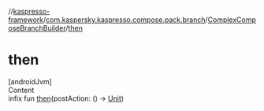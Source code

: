 //[kaspresso-framework](../../index.md)/[com.kaspersky.kaspresso.compose.pack.branch](../index.md)/[ComplexComposeBranchBuilder](index.md)/[then](then.md)



# then  
[androidJvm]  
Content  
infix fun [then](then.md)(postAction: () -> [Unit](https://kotlinlang.org/api/latest/jvm/stdlib/kotlin/-unit/index.html))  



